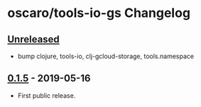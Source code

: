 # oscaro/tools-io-gs Changelog

## [Unreleased]
* bump clojure, tools-io, clj-gcloud-storage, tools.namespace

## [0.1.5] - 2019-05-16
* First public release.

[Unreleased]: https://github.com/oscaro/tools-io-gs/-/compare/0.1.5...master
[0.1.5]: https://github.com/oscaro/tools-io-gs/releases/tag/0.1.5
